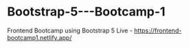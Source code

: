 # Bootstrap-5---Bootcamp-1
Frontend Bootcamp using Bootstrap 5
Live - https://frontend-bootcamp1.netlify.app/
